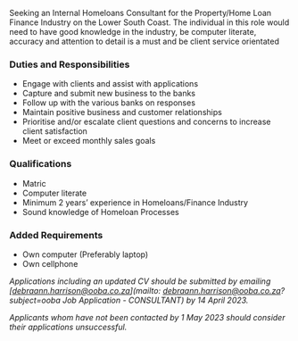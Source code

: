 
Seeking an Internal Homeloans Consultant for the Property/Home Loan Finance Industry on the Lower South Coast. The individual in this role would need to have good knowledge in the industry, be computer literate, accuracy and attention to detail is a must and be client service orientated

### Duties and Responsibilities

- Engage with clients and assist with applications
- Capture and submit new business to the banks
- Follow up with the various banks on responses
- Maintain positive business and customer relationships
- Prioritise and/or escalate client questions and concerns to increase client satisfaction
- Meet or exceed monthly sales goals

### Qualifications

- Matric
- Computer literate
- Minimum 2 years’ experience in Homeloans/Finance Industry
- Sound knowledge of Homeloan Processes

### Added Requirements

- Own computer (Preferably laptop)
- Own cellphone


*Applications including an updated CV should be submitted by emailing [debraann.harrison@ooba.co.za](mailto: debraann.harrison@ooba.co.za?subject=ooba Job Application - CONSULTANT) by 14 April 2023.*

*Applicants whom have not been contacted by 1 May 2023 should consider their applications unsuccessful.*
 
